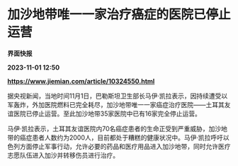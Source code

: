 # 加沙地带唯一一家治疗癌症的医院已停止运营
**界面快报**

**2023-11-01 12:50**

**https://www.jiemian.com/article/10324550.html**

据央视新闻，当地时间11月1日，巴勒斯坦卫生部长马伊·凯拉表示，因持续遭受以军轰炸，外加医院燃料已完全耗尽，加沙地带唯一一家癌症治疗医院——土耳其友谊医院已停止运营。至此加沙地带35家医院中已有16家完全停止运营。

马伊·凯拉表示，土耳其友谊医院内70名癌症患者的生命正受到严重威胁，加沙地带的癌症患者人数约为2000人，目前都处于糟糕的健康状况中。马伊·凯拉呼吁以色列方面停止军事行动，允许必要的药品和医疗用品进入加沙地带，同时允许医疗志愿队伍进入加沙并转移伤员进行治疗。